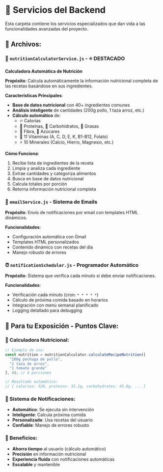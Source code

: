 # 🔧 Servicios del Backend

Esta carpeta contiene los servicios especializados que dan vida a las funcionalidades avanzadas del proyecto.

## 📄 Archivos:

### **🧮 `nutritionCalculatorService.js`** - ⭐ DESTACADO
**Calculadora Automática de Nutrición**

**Propósito**: Calcula automáticamente la información nutricional completa de las recetas basándose en sus ingredientes.

**Características Principales**:
- **Base de datos nutricional** con 40+ ingredientes comunes
- **Análisis inteligente** de cantidades (200g pollo, 1 taza arroz, etc.)
- **Cálculo automático** de:
  - 🔥 Calorías
  - 💪 Proteínas, 🍞 Carbohidratos, 🥑 Grasas
  - 🌾 Fibra, 🍯 Azúcares
  - 💊 11 Vitaminas (A, C, D, E, K, B1-B12, Folato)
  - ⚡ 10 Minerales (Calcio, Hierro, Magnesio, etc.)

**Cómo Funciona**:
1. Recibe lista de ingredientes de la receta
2. Limpia y analiza cada ingrediente
3. Extrae cantidades y categoriza alimentos
4. Busca en base de datos nutricional
5. Calcula totales por porción
6. Retorna información nutricional completa

### **📧 `emailService.js`** - Sistema de Emails
**Propósito**: Envío de notificaciones por email con templates HTML dinámicos.

**Funcionalidades**:
- Configuración automática con Gmail
- Templates HTML personalizados
- Contenido dinámico con recetas del día
- Manejo robusto de errores

### **⏰ `notificationScheduler.js`** - Programador Automático
**Propósito**: Sistema que verifica cada minuto si debe enviar notificaciones.

**Funcionalidades**:
- Verificación cada minuto (cron: `* * * * *`)
- Cálculo de próxima comida basado en horarios
- Integración con menú semanal planificado
- Logging detallado para debugging

## 🎯 Para tu Exposición - Puntos Clave:

### **🧮 Calculadora Nutricional**:
```javascript
// Ejemplo de uso:
const nutrition = nutritionCalculator.calculateRecipeNutrition([
  "200g pechuga de pollo",
  "1 taza de arroz",
  "1 tomate grande"
], 4); // 4 porciones

// Resultado automático:
// { calories: 520, proteins: 35.2g, carbohydrates: 45.8g, ... }
```

### **📧 Sistema de Notificaciones**:
- **Automático**: Se ejecuta sin intervención
- **Inteligente**: Calcula próxima comida
- **Personalizado**: Usa recetas del usuario
- **Confiable**: Manejo de errores robusto

### **🔧 Beneficios**:
- **Ahorra tiempo** al usuario (cálculo automático)
- **Precisión** en información nutricional
- **Experiencia fluida** con notificaciones automáticas
- **Escalable** y mantenible